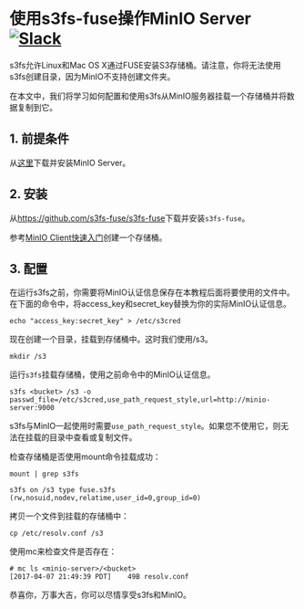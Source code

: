 # 使用s3fs-fuse操作MinIO Server [![Slack](https://slack.minio.io/slack?type=svg)](https://slack.minio.io)

s3fs允许Linux和Mac OS X通过FUSE安装S3存储桶。请注意，你将无法使用s3fs创建目录，因为MinIO不支持创建文件夹。

在本文中，我们将学习如何配置和使用s3fs从MinIO服务器挂载一个存储桶并将数据复制到它。 

## 1. 前提条件

从[这里](http://docs.minio.io/docs/minio-quickstart-guide)下载并安装MinIO Server。

## 2. 安装

从<https://github.com/s3fs-fuse/s3fs-fuse>下载并安装`s3fs-fuse`。

参考[MinIO Client快速入门](https://docs.minio.io/docs/minio-client-quickstart-guide)创建一个存储桶。

## 3. 配置

在运行s3fs之前，你需要将MinIO认证信息保存在本教程后面将要使用的文件中。在下面的命令中，将access_key和secret_key替换为你的实际MinIO认证信息。

```
echo "access_key:secret_key" > /etc/s3cred
```

现在创建一个目录，挂载到存储桶中。这时我们使用/s3。

```
mkdir /s3
```

运行`s3fs`挂载存储桶，使用之前命令中的MinIO认证信息。

```
s3fs <bucket> /s3 -o passwd_file=/etc/s3cred,use_path_request_style,url=http://minio-server:9000

```

s3fs与MinIO一起使用时需要`use_path_request_style`。如果您不使用它，则无法在挂载的目录中查看或复制文件。

检查存储桶是否使用mount命令挂载成功：

```
mount | grep s3fs

s3fs on /s3 type fuse.s3fs (rw,nosuid,nodev,relatime,user_id=0,group_id=0)
```

拷贝一个文件到挂载的存储桶中：

```
cp /etc/resolv.conf /s3
```

使用mc来检查文件是否存在：

```
# mc ls <minio-server>/<bucket>
[2017-04-07 21:49:39 PDT]    49B resolv.conf
```

恭喜你，万事大吉，你可以尽情享受s3fs和MinIO。
